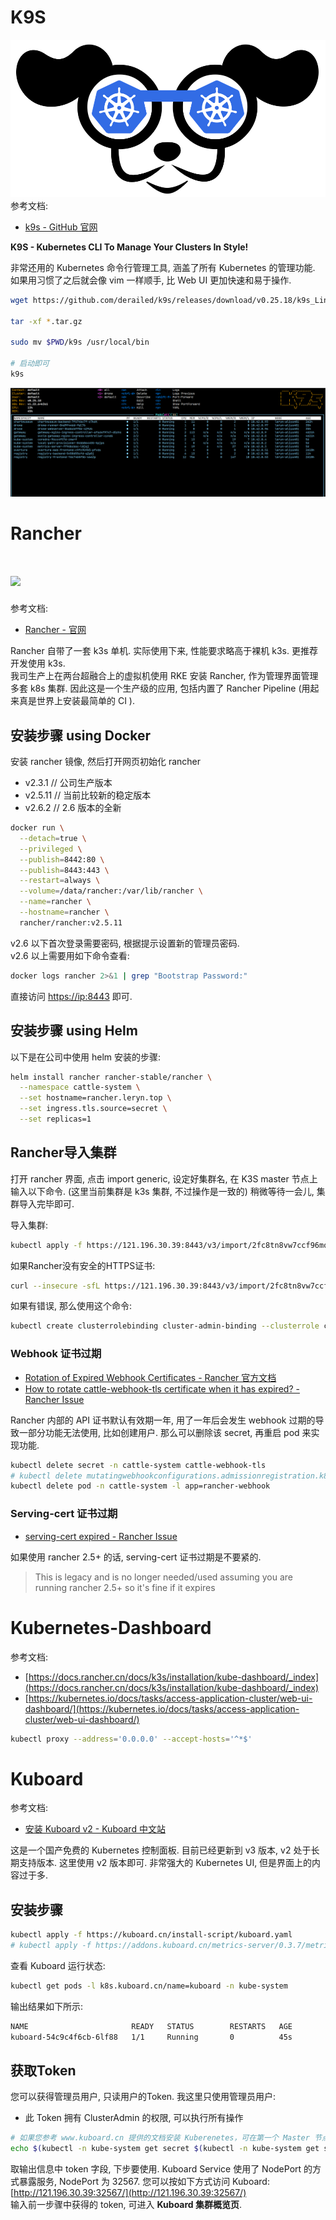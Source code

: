 <a name="Wbz6w"></a>
# K9S
![image.png](./../assets/1645719729527-7890d912-e808-4a1e-bb10-96b257d4df63.png)<br />参考文档:

- [k9s - GitHub 官网](https://github.com/derailed/k9s)

**K9S - Kubernetes CLI To Manage Your Clusters In Style!**

非常还用的 Kubernetes 命令行管理工具, 涵盖了所有 Kubernetes 的管理功能. 如果用习惯了之后就会像 vim 一样顺手, 比 Web UI 更加快速和易于操作.

```bash
wget https://github.com/derailed/k9s/releases/download/v0.25.18/k9s_Linux_x86_64.tar.gz

tar -xf *.tar.gz

sudo mv $PWD/k9s /usr/local/bin

# 启动即可
k9s
```

![image.png](./../assets/1645719540088-85e908a6-9371-44c1-bf68-53dfab5c817e.png)
<a name="Jmipg"></a>
# Rancher 
<a name="RtgXw"></a>
# ![](https://s3.leryn.top/website/image/rancher.svg#clientId=u9017040e-6af7-4&height=235&id=srr4t&originHeight=150&originWidth=295&originalType=binary&ratio=1&rotation=0&showTitle=false&status=done&style=none&taskId=u99dbd0a2-23c9-49e1-9347-027e47648a8&title=&width=462)
参考文档:

- [Rancher - 官网](https://docs.rancher.cn/docs/rke/%E5%AE%89%E8%A3%85%E6%AD%A5%E9%AA%A4/_index)

Rancher 自带了一套 k3s 单机. 实际使用下来, 性能要求略高于裸机 k3s. 更推荐开发使用 k3s.<br />我司生产上在两台超融合上的虚拟机使用 RKE 安装 Rancher, 作为管理界面管理多套 k8s 集群. 因此这是一个生产级的应用, 包括内置了 Rancher Pipeline (用起来真是世界上安装最简单的 CI ).
<a name="REsKi"></a>
## 安装步骤 using Docker

安装 rancher 镜像, 然后打开网页初始化 rancher

- v2.3.1 // 公司生产版本
- v2.5.11 // 当前比较新的稳定版本
- v2.6.2 // 2.6 版本的全新

```bash
docker run \
  --detach=true \
  --privileged \
  --publish=8442:80 \
  --publish=8443:443 \
  --restart=always \
  --volume=/data/rancher:/var/lib/rancher \
  --name=rancher \
  --hostname=rancher \
  rancher/rancher:v2.5.11
```

v2.6 以下首次登录需要密码, 根据提示设置新的管理员密码.<br />v2.6 以上需要用如下命令查看:

```bash
docker logs rancher 2>&1 | grep "Bootstrap Password:"
```

直接访问 [https://ip:8443](https://ip:8443) 即可.
<a name="lRZLs"></a>
## 安装步骤 using Helm

以下是在公司中使用 helm 安装的步骤:

```bash
helm install rancher rancher-stable/rancher \
  --namespace cattle-system \
  --set hostname=rancher.leryn.top \
  --set ingress.tls.source=secret \
  --set replicas=1
```
<a name="DvBYX"></a>
## Rancher导入集群

打开 rancher 界面, 点击 import generic, 设定好集群名, 在 K3S master 节点上输入以下命令. (这里当前集群是 k3s 集群, 不过操作是一致的) 稍微等待一会儿, 集群导入完毕即可.

导入集群:

```bash
kubectl apply -f https://121.196.30.39:8443/v3/import/2fc8tn8vw7ccf96mqx5tcjkjb6wbt7kpgvmlslrjqx9w4x5k5z85h9_c-m-fpgbd5zd.yaml
```

如果Rancher没有安全的HTTPS证书:

```bash
curl --insecure -sfL https://121.196.30.39:8443/v3/import/2fc8tn8vw7ccf96mqx5tcjkjb6wbt7kpgvmlslrjqx9w4x5k5z85h9_c-m-fpgbd5zd.yaml | kubectl apply -f -
```

如果有错误, 那么使用这个命令:

```bash
kubectl create clusterrolebinding cluster-admin-binding --clusterrole cluster-admin --user <your username from your kubeconfig>
```

<a name="yU1Qz"></a>
### Webhook 证书过期

- [Rotation of Expired Webhook Certificates - Rancher 官方文档](https://rancher.com/docs/rancher/v2.6/en/troubleshooting/expired-webhook-certificates/)
- [How to rotate cattle-webhook-tls certificate when it has expired? - Rancher Issue](https://github.com/rancher/rancher/issues/35068)

Rancher 内部的 API 证书默认有效期一年, 用了一年后会发生 webhook 过期的导致一部分功能无法使用, 比如创建用户. 那么可以删除该 secret, 再重启 pod 来实现功能.

```bash
kubectl delete secret -n cattle-system cattle-webhook-tls
# kubectl delete mutatingwebhookconfigurations.admissionregistration.k8s.io --ignore-not-found=true rancher.cattle.io
kubectl delete pod -n cattle-system -l app=rancher-webhook
```
<a name="eIw2W"></a>
### Serving-cert 证书过期

- [serving-cert expired - Rancher Issue](https://github.com/rancher/rancher/issues/32210)

如果使用 rancher 2.5+ 的话, serving-cert 证书过期是不要紧的.

> This is legacy and is no longer needed/used assuming you are running rancher 2.5+ so it's fine if it expires


<a name="uvSj4"></a>
# Kubernetes-Dashboard

参考文档:

- [https://docs.rancher.cn/docs/k3s/installation/kube-dashboard/_index](https://docs.rancher.cn/docs/k3s/installation/kube-dashboard/_index)
- [https://kubernetes.io/docs/tasks/access-application-cluster/web-ui-dashboard/](https://kubernetes.io/docs/tasks/access-application-cluster/web-ui-dashboard/)

```bash
kubectl proxy --address='0.0.0.0' --accept-hosts='^*$'
```
<a name="bSDXL"></a>
# Kuboard

参考文档:

- [安装 Kuboard v2 - Kuboard 中文站](https://kuboard.cn/install/install-dashboard.html)

这是一个国产免费的 Kubernetes 控制面板. 目前已经更新到 v3 版本, v2 处于长期支持版本. 这里使用 v2 版本即可. 非常强大的 Kubernetes UI, 但是界面上的内容过于多.
<a name="GQU8R"></a>
## 安装步骤

```bash
kubectl apply -f https://kuboard.cn/install-script/kuboard.yaml
# kubectl apply -f https://addons.kuboard.cn/metrics-server/0.3.7/metrics-server.yaml
```

查看 Kuboard 运行状态:

```bash
kubectl get pods -l k8s.kuboard.cn/name=kuboard -n kube-system
```

输出结果如下所示:

```bash
NAME                       READY   STATUS        RESTARTS   AGE
kuboard-54c9c4f6cb-6lf88   1/1     Running       0          45s
```
<a name="RyMYP"></a>
## 获取Token

您可以获得管理员用户, 只读用户的Token. 我这里只使用管理员用户:

- 此 Token 拥有 ClusterAdmin 的权限, 可以执行所有操作

```bash
# 如果您参考 www.kuboard.cn 提供的文档安装 Kuberenetes，可在第一个 Master 节点上执行此命令
echo $(kubectl -n kube-system get secret $(kubectl -n kube-system get secret | grep ^kuboard-user | awk '{print $1}') -o go-template='{{.data.token}}' | base64 -d)
```

取输出信息中 token 字段, 下步要使用. Kuboard Service 使用了 NodePort 的方式暴露服务, NodePort 为 32567. 您可以按如下方式访问 Kuboard: [http://121.196.30.39:32567/](http://121.196.30.39:32567/)<br />输入前一步骤中获得的 token, 可进入 **Kuboard 集群概览页**.
